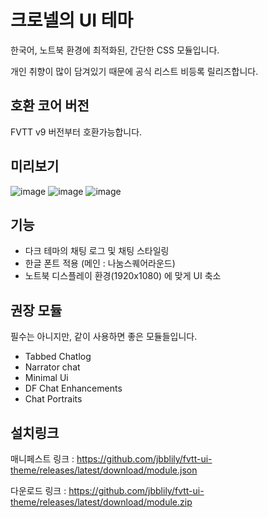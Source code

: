# 크로넬의 UI 테마

한국어, 노트북 환경에 최적화된, 간단한 CSS 모듈입니다. 

개인 취향이 많이 담겨있기 때문에 공식 리스트 비등록 릴리즈합니다.

## 호환 코어 버전
FVTT v9 버전부터 호환가능합니다.


## 미리보기
![image](https://user-images.githubusercontent.com/18694887/151515013-07965040-8ff1-4339-97ac-eb4f8d2ea20d.png)
![image](https://user-images.githubusercontent.com/18694887/151588573-e2e4ccf1-aba9-41b5-8183-0d8da23fd509.png)
![image](https://user-images.githubusercontent.com/18694887/151515688-012abfa3-9c1f-495f-a489-1041f31aa9c2.png)


## 기능
- 다크 테마의 채팅 로그 및 채팅 스타일링
- 한글 폰트 적용 (메인 : 나눔스퀘어라운드)
- 노트북 디스플레이 환경(1920x1080) 에 맞게 UI 축소

## 권장 모듈

필수는 아니지만, 같이 사용하면 좋은 모듈들입니다. 
- Tabbed Chatlog
- Narrator chat
- Minimal Ui
- DF Chat Enhancements
- Chat Portraits

## 설치링크

매니페스트 링크 : https://github.com/jbblily/fvtt-ui-theme/releases/latest/download/module.json

다운로드 링크 : https://github.com/jbblily/fvtt-ui-theme/releases/latest/download/module.zip


